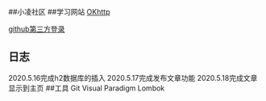 ##小凌社区
##学习网站
[OKhttp](https://square.github.io/okhttp/)

[github第三方登录](https://developer.github.com/apps/building-oauth-apps/authorizing-oauth-apps/)
## 日志
2020.5.16完成h2数据库的插入
2020.5.17完成发布文章功能
2020.5.18完成文章显示到主页
##工具
Git 
Visual Paradigm
Lombok

